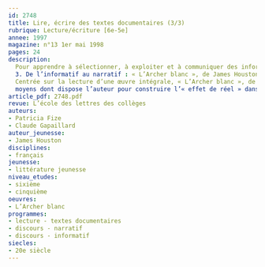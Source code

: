 ```yaml
---
id: 2748
title: Lire, écrire des textes documentaires (3/3)
rubrique: Lecture/écriture [6e-5e]
annee: 1997
magazine: n°13 1er mai 1998
pages: 24
description: 
  Pour apprendre à sélectionner, à exploiter et à communiquer des informations…
  3. De l’informatif au narratif : « L’Archer blanc », de James Houston
  Centrée sur la lecture d’une œuvre intégrale, « L’Archer blanc », de James Houston, cette séquence est l’occasion de s’interroger sur les
  moyens dont dispose l’auteur pour construire l’« effet de réel » dans le roman. « L’Archer blanc » est un roman d’aventures qui peut convenir à tous les élèves, même à ceux dont le niveau de lecture est très faible. La typographie et les nombreuses illustrations constituent les premiers éléments qui facilitent la lecture. Les aventures qu’ils partagent avec Kungo, jeune Esquimau de douze ans, depuis la situation tragique de départ jusqu’au dénouement heureux, suivent les étapes d’un parcours initiatique qui prend toute sa force et son originalité dans le cadre qui le construit : celui du Grand Nord.
article_pdf: 2748.pdf
revue: L’école des lettres des collèges
auteurs:
- Patricia Fize
- Claude Gapaillard
auteur_jeunesse:
- James Houston
disciplines:
- français
jeunesse:
- littérature jeunesse
niveau_etudes:
- sixième
- cinquième
oeuvres:
- L’Archer blanc
programmes:
- lecture - textes documentaires
- discours - narratif
- discours - informatif
siecles:
- 20e siècle
---
```

